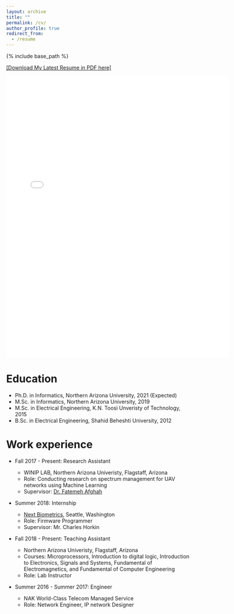 ```yaml
---
layout: archive
title: ""
permalink: /cv/
author_profile: true
redirect_from:
  - /resume
---
```


{% include base_path %}

[[Download My Latest Resume in PDF here]](http://AlirezaShamsoshoara.github.io/files/AlirezaResume2020.pdf)

<embed src="../files/AlirezaResume2020.pdf" width="600px" height="760px" />

Education
======
* Ph.D. in Informatics, Northern Arizona University, 2021 (Expected)
* M.Sc. in Informatics, Northern Arizona University, 2019
* M.Sc. in Electrical Engineering, K.N. Toosi Unveristy of Technology, 2015
* B.Sc. in Electrical Engineering, Shahid Beheshti University, 2012

Work experience
======
* Fall 2017 - Present: Research Assistant
  * WINIP LAB, Northern Arizona Univeristy, Flagstaff, Arizona
  * Role: Conducting research on spectrum management for UAV networks using Machine Learning
  * Supervisor: [Dr. Fatemeh Afghah](https://www.cefns.nau.edu/~fa334/index.html)
  
* Summer 2018: Internship
  * [Next Biometrics](https://www.nextbiometrics.com), Seattle, Washington
  * Role: Firmware Programmer
  * Supervisor: Mr. Charles Horkin
 
* Fall 2018 - Present: Teaching Assistant
  * Northern Arizona Univeristy, Flagstaff, Arizona
  * Courses: Microprocessors, Introduction to digital logic, Introduction to Electronics, Signals and Systems, Fundamental of       Electromagnetics, and Fundamental of Computer Engineering
  * Role: Lab Instructor
  
* Summer 2016 - Summer 2017: Engineer
  * NAK World-Class Telecom Managed Service
  * Role: Network Engineer, IP network Designer
  
<!---
Publications
======
  <ul>{% for post in site.publications %}
    {% include archive-single-cv.html %}
  {% endfor %}</ul>
======
  <ul>{% for post in site.talks %}
    {% include archive-single-talk-cv.html %}
  {% endfor %}</ul>
Teaching
======
  <ul>{% for post in site.teaching %}
    {% include archive-single-cv.html %}
  {% endfor %}</ul>
Service
======
* Reviewer for 14 different Journals and Conferences.
--->

